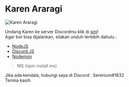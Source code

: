 # Karen Araragi
![Karen Araragi](https://puu.sh/Ak8lw.png "Waifunya Serenium.")

Undang Karen ke server Discordmu klik di [sini](http://bit.ly/karen-araragi)!<br/>
Agar bot bisa dijalankan, silakan unduh terlebih dahulu :
- [NodeJS](http://nodejs.org)
- [Discord.JS](http://discord.js.org)
- [Nodemon](http://nodemon.io)
> MS (npm install ms)

Jika ada kendala, hubungi saya di Discord : Serenium#1832<br/>
Terima kasih.
